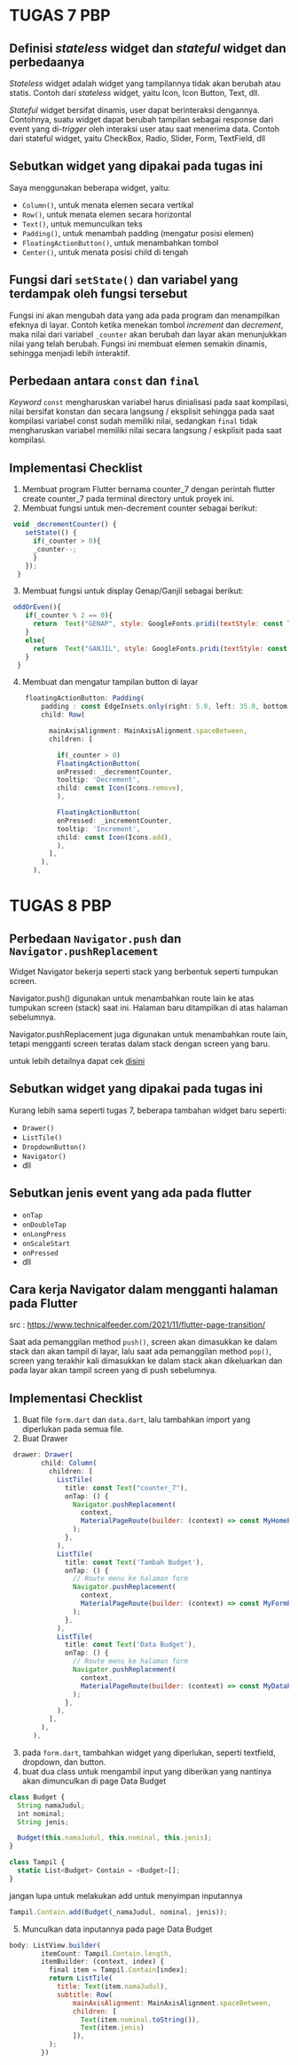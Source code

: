 # TUGAS 7 PBP

## Definisi _stateless_ widget dan _stateful_ widget dan perbedaanya

_Stateless_ widget adalah widget yang tampilannya tidak akan berubah atau statis. Contoh dari _stateless_ widget, yaitu Icon, Icon Button, Text, dll.

_Stateful_ widget bersifat dinamis, user dapat berinteraksi dengannya. Contohnya, suatu widget dapat berubah tampilan sebagai response dari event yang di-_trigger_ oleh interaksi user atau saat menerima data. Contoh dari stateful widget, yaitu CheckBox, Radio, Slider, Form, TextField, dll

## Sebutkan widget yang dipakai pada tugas ini

Saya menggunakan beberapa widget, yaitu:

- `Column()`, untuk menata elemen secara vertikal
- `Row()`, untuk menata elemen secara horizontal
- `Text()`, untuk memunculkan teks
- `Padding()`, untuk menambah padding (mengatur posisi elemen)
- `FloatingActionButton()`, untuk menambahkan tombol
- `Center()`, untuk menata posisi child di tengah

## Fungsi dari `setState()` dan variabel yang terdampak oleh fungsi tersebut

Fungsi ini akan mengubah data yang ada pada program dan menampilkan efeknya di layar. Contoh ketika menekan tombol _increment_ dan _decrement_, maka nilai dari variabel `_counter` akan berubah dan layar akan menunjukkan nilai yang telah berubah. Fungsi ini membuat elemen semakin dinamis, sehingga menjadi lebih interaktif.

## Perbedaan antara `const` dan `final`

_Keyword_ `const` mengharuskan variabel harus dinialisasi pada saat kompilasi, nilai bersifat konstan dan secara langsung / eksplisit sehingga pada saat kompilasi variabel const sudah memiliki nilai, sedangkan `final` tidak mengharuskan variabel memiliki nilai secara langsung / eskplisit pada saat kompilasi.

## Implementasi Checklist

1. Membuat program Flutter bernama counter_7 dengan perintah flutter create counter_7 pada terminal directory untuk proyek ini.
2. Membuat fungsi untuk men-decrement counter sebagai berikut:

```js
 void _decrementCounter() {
    setState(() {
      if(_counter > 0){
      _counter--;
      }
    });
  }
```

3. Membuat fungsi untuk display Genap/Ganjil sebagai berikut:

```js
 oddOrEven(){
    if(_counter % 2 == 0){
      return  Text("GENAP", style: GoogleFonts.pridi(textStyle: const TextStyle(fontSize: 50, color: Colors.red)));
    }
    else{
      return  Text("GANJIL", style: GoogleFonts.pridi(textStyle: const TextStyle(fontSize: 50, color: Colors.blue)));
    }
  }
```

4. Membuat dan mengatur tampilan button di layar

```js
    floatingActionButton: Padding(
        padding : const EdgeInsets.only(right: 5.0, left: 35.0, bottom: 15.0),
        child: Row(

          mainAxisAlignment: MainAxisAlignment.spaceBetween,
          children: [

            if(_counter > 0)
            FloatingActionButton(
            onPressed: _decrementCounter,
            tooltip: 'Decrement',
            child: const Icon(Icons.remove),
            ),

            FloatingActionButton(
            onPressed: _incrementCounter,
            tooltip: 'Increment',
            child: const Icon(Icons.add),
            ),
          ],
        ),
      ),
```

# TUGAS 8 PBP

## Perbedaan `Navigator.push` dan `Navigator.pushReplacement`

Widget Navigator bekerja seperti stack yang berbentuk seperti tumpukan screen.

Navigator.push() digunakan untuk menambahkan route lain ke atas tumpukan screen (stack) saat ini. Halaman baru ditampilkan di atas halaman sebelumnya.

Navigator.pushReplacement juga digunakan untuk menambahkan route lain, tetapi mengganti screen teratas dalam stack dengan screen yang baru.

untuk lebih detailnya dapat cek [disini](https://www.technicalfeeder.com/2021/11/flutter-page-transition/)

## Sebutkan widget yang dipakai pada tugas ini

Kurang lebih sama seperti tugas 7, beberapa tambahan widget baru seperti:

- `Drawer()`
- `ListTile()`
- `DropdownButton()`
- `Navigator()`
- dll

## Sebutkan jenis event yang ada pada flutter

- `onTap`
- `onDoubleTap`
- `onLongPress`
- `onScaleStart`
- `onPressed`
- dll

## Cara kerja Navigator dalam mengganti halaman pada Flutter

src : https://www.technicalfeeder.com/2021/11/flutter-page-transition/

Saat ada pemanggilan method `push()`, screen akan dimasukkan ke dalam stack dan akan tampil di layar, lalu saat ada pemanggilan method `pop()`, screen yang terakhir kali dimasukkan ke dalam stack akan dikeluarkan dan pada layar akan tampil screen yang di push sebelumnya.

## Implementasi Checklist

1. Buat file `form.dart` dan `data.dart`, lalu tambahkan import yang diperlukan pada semua file.
2. Buat Drawer

```js
 drawer: Drawer(
        child: Column(
          children: [
            ListTile(
              title: const Text("counter_7"),
              onTap: () {
                Navigator.pushReplacement(
                  context,
                  MaterialPageRoute(builder: (context) => const MyHomePage()),
                );
              },
            ),
            ListTile(
              title: const Text('Tambah Budget'),
              onTap: () {
                // Route menu ke halaman form
                Navigator.pushReplacement(
                  context,
                  MaterialPageRoute(builder: (context) => const MyFormPage()),
                );
              },
            ),
            ListTile(
              title: const Text('Data Budget'),
              onTap: () {
                // Route menu ke halaman form
                Navigator.pushReplacement(
                  context,
                  MaterialPageRoute(builder: (context) => const MyDataPage()),
                );
              },
            ),
          ],
        ),
      ),
```

3. pada `form.dart`, tambahkan widget yang diperlukan, seperti textfield, dropdown, dan button.
4. buat dua class untuk mengambil input yang diberikan yang nantinya akan dimunculkan di page Data Budget

```js
class Budget {
  String namaJudul;
  int nominal;
  String jenis;

  Budget(this.namaJudul, this.nominal, this.jenis);
}

class Tampil {
  static List<Budget> Contain = <Budget>[];
}
```

jangan lupa untuk melakukan add untuk menyimpan inputannya

```js
Tampil.Contain.add(Budget(_namaJudul, nominal, jenis));
```

5. Munculkan data inputannya pada page Data Budget

```js
body: ListView.builder(
        itemCount: Tampil.Contain.length,
        itemBuilder: (context, index) {
          final item = Tampil.Contain[index];
          return ListTile(
            title: Text(item.namaJudul),
            subtitle: Row(
                mainAxisAlignment: MainAxisAlignment.spaceBetween,
                children: [
                  Text(item.nominal.toString()),
                  Text(item.jenis)
                ]),
          );
        })
```
